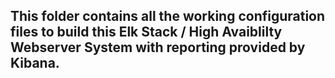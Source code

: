 ## This folder contains all the working configuration files to build this Elk Stack / High Avaiblilty Webserver System with reporting provided by Kibana.
